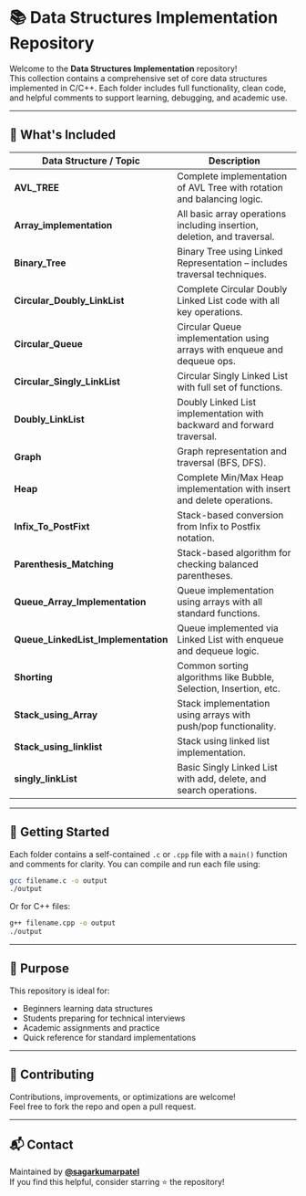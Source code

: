 
# 📚 Data Structures Implementation Repository

Welcome to the **Data Structures Implementation** repository!  
This collection contains a comprehensive set of core data structures implemented in C/C++. Each folder includes full functionality, clean code, and helpful comments to support learning, debugging, and academic use.

---

## 🔧 What's Included

| Data Structure / Topic                     | Description                                                                 |
|-------------------------------------------|-----------------------------------------------------------------------------|
| **AVL_TREE**                               | Complete implementation of AVL Tree with rotation and balancing logic.     |
| **Array_implementation**                  | All basic array operations including insertion, deletion, and traversal.   |
| **Binary_Tree**                           | Binary Tree using Linked Representation – includes traversal techniques.   |
| **Circular_Doubly_LinkList**              | Complete Circular Doubly Linked List code with all key operations.         |
| **Circular_Queue**                        | Circular Queue implementation using arrays with enqueue and dequeue ops.   |
| **Circular_Singly_LinkList**              | Circular Singly Linked List with full set of functions.                    |
| **Doubly_LinkList**                       | Doubly Linked List implementation with backward and forward traversal.     |
| **Graph**                                 | Graph representation and traversal (BFS, DFS).                             |
| **Heap**                                  | Complete Min/Max Heap implementation with insert and delete operations.    |
| **Infix_To_PostFixt**                     | Stack-based conversion from Infix to Postfix notation.                     |
| **Parenthesis_Matching**                  | Stack-based algorithm for checking balanced parentheses.                   |
| **Queue_Array_Implementation**            | Queue implementation using arrays with all standard functions.             |
| **Queue_LinkedList_Implementation**       | Queue implemented via Linked List with enqueue and dequeue logic.          |
| **Shorting**                              | Common sorting algorithms like Bubble, Selection, Insertion, etc.          |
| **Stack_using_Array**                     | Stack implementation using arrays with push/pop functionality.             |
| **Stack_using_linklist**                  | Stack using linked list implementation.                                    |
| **singly_linkList**                       | Basic Singly Linked List with add, delete, and search operations.          |

---

## 🚀 Getting Started

Each folder contains a self-contained `.c` or `.cpp` file with a `main()` function and comments for clarity. You can compile and run each file using:

```bash
gcc filename.c -o output
./output
```
Or for C++ files:

```bash
g++ filename.cpp -o output
./output
```

---

## 🎯 Purpose

This repository is ideal for:

- Beginners learning data structures
- Students preparing for technical interviews
- Academic assignments and practice
- Quick reference for standard implementations

---

## 🙌 Contributing

Contributions, improvements, or optimizations are welcome!  
Feel free to fork the repo and open a pull request.

---

## 📬 Contact

Maintained by [**@sagarkumarpatel**](https://github.com/sagarkumarpatel)  
If you find this helpful, consider starring ⭐ the repository!
